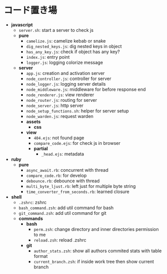 # コード置き場

- **javascript**
  - `server.sh`: start a server to check js
  - **pure**
    - `camelize.js`: camelize kebab or snake
    - `dig_nested_keys.js`: dig nested keys in object
    - `has_any_key.js`: check if object has any key?
    - `index.js`: entry point
    - `logger.js`: logging colorize message
  - **server**
    - `app.js`: creation and activation server
    - `node_controller.js`: controller for server
    - `node_logger.js`: logging server details
    - `node_middleware.js`: middleware for before response end
    - `node_renderer.js`: view renderer
    - `node_router.js`: routing for server
    - `node_server.js`: http server
    - `node_setup_functions.sh`: helper for server setup
    - `node_warden.js`: request warden
    - **assets**
      - **css**
    - **view**
      - `404.ejs`: not found page
      - `compare_code.ejs`: for check js in browser
      - **partial**
        - `_head.ejs`: metadata
- **ruby**
  - **pure**
    - `async_await.rb`: concurrent with thread
    - `compare_code.rb`: for develop
    - `debounce.rb`: debounce with thread
    - `multi_byte_ljust.rb`: left just for multiple byte string
    - `time_converter_from_seconds.rb`: learned closure
- **shell**
  - `.zshrc`: zshrc
  - `bash_command.zsh`: add util command for bash
  - `git_command.zsh`: add util command for git
  - **commands**
    - **bash**
      - `perm.zsh`: change directory and inner directories permission to me
      - `reload.zsh`: reload .zshrc
    - **git**
      - `author_stats.zsh`: show all authors commited stats with table format
      - `current_branch.zsh`: if inside work tree then show current branch
